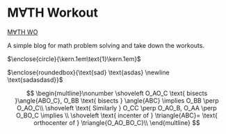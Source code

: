 # M&#8704;TH Workout

[M&#8704;TH WO](https://mathwo.github.io/)

A simple blog for math problem solving and take down the workouts.

$\enclose{circle}{\kern.1em\text{1}\kern.1em}$

$\enclose{roundedbox}{\text{sad} \text{asdas} \newline \text{sadasdasd}}$

$$
\begin{multline}\nonumber
\shoveleft O_AO_C \text{ bisects }\angle{ABO_C}, O_BB \text{ bisects } \angle{ABC} \implies O_BB \perp O_AO_C\\
\shoveleft \text{ Similarly } O_CC \perp O_AO_B, O_AA \perp O_BO_C \implies \\
\shoveleft \text{ incenter of } \triangle{ABC}= \text{ orthocenter of } \triangle{O_AO_BO_C}\\
\end{multline}
$$
